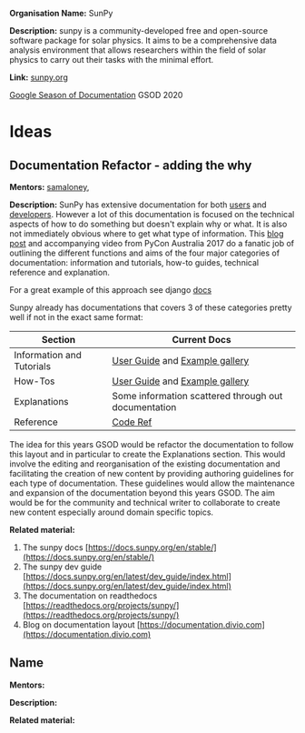 **Organisation Name:** SunPy

**Description:** sunpy is a community-developed free and open-source software package for solar physics. It aims to be a comprehensive data analysis environment that allows researchers within the field of solar physics to carry out their tasks with the minimal effort.

**Link:** [sunpy.org](https://sunpy.org)


[Google Season of Documentation](https://developers.google.com/season-of-docs) GSOD 2020

# Ideas

## Documentation Refactor - adding the why 
**Mentors:** [samaloney](http://github.com/samaloney), 

**Description:** SunPy has extensive documentation for both [users](https://docs.sunpy.org/en/stable/guide/index.html) and [developers](https://docs.sunpy.org/en/latest/dev_guide/index.html). However a lot of this documentation is focused on the technical aspects of how to do something but doesn't explain why or what. It is also not immediately obvious where to get what type of information. This [blog post](https://documentation.divio.com) and accompanying video from PyCon Australia 2017 do a fanatic job of outlining the different functions and aims of the four major categories of documentation: information and tutorials, how-to guides, technical reference and explanation.

For a great example of this approach see django [docs](https://docs.djangoproject.com/en/3.0/)

Sunpy already has documentations that covers 3 of these categories pretty well if not in the exact same format:

| Section | Current Docs |
|--|---|
|Information and Tutorials | [User Guide](https://docs.sunpy.org/en/latest/guide/index.html) and [Example gallery](https://docs.sunpy.org/en/latest/generated/gallery/index.html) |
|How-Tos | [User Guide](https://docs.sunpy.org/en/latest/guide/index.html) and [Example gallery](https://docs.sunpy.org/en/latest/generated/gallery/index.html) |
|Explanations | Some information scattered through out documentation |
| Reference | [Code Ref](https://docs.sunpy.org/en/latest/code_ref/index.html) |


The idea for this years GSOD would be refactor the documentation to follow this layout and in particular to create   the Explanations section. This would involve the editing and reorganisation of the existing documentation and  facilitating the creation of new content by providing authoring guidelines for each type of documentation. These guidelines would allow the maintenance and expansion of the documentation beyond this years GSOD. The aim would be for the community and technical writer to collaborate to create new content especially around domain specific topics. 

**Related material:**

1. The sunpy docs [https://docs.sunpy.org/en/stable/](https://docs.sunpy.org/en/stable/)
1. The sunpy dev guide [https://docs.sunpy.org/en/latest/dev_guide/index.html](https://docs.sunpy.org/en/latest/dev_guide/index.html)
1. The documentation on readthedocs [https://readthedocs.org/projects/sunpy/](https://readthedocs.org/projects/sunpy/)
1. Blog on documentation layout [https://documentation.divio.com](https://documentation.divio.com)

## Name
**Mentors:**

**Description:**

**Related material:**
